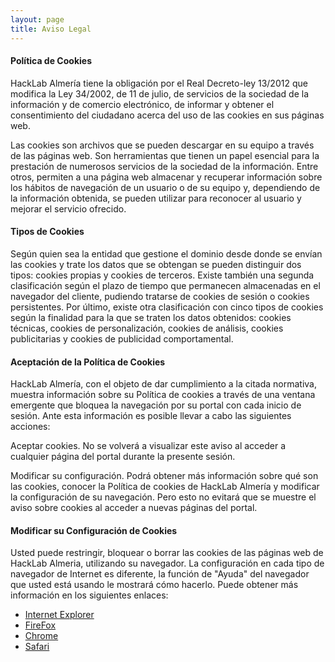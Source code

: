 ```yaml
---
layout: page
title: Aviso Legal
---
```


#### Política de Cookies

HackLab Almería tiene la obligación por el Real Decreto-ley 13/2012 que modifica la Ley 34/2002, de 11 de julio, de servicios de la sociedad de la información y de comercio electrónico, de informar y obtener el consentimiento del ciudadano acerca del uso de las cookies en sus páginas web.

Las cookies son archivos que se pueden descargar en su equipo a través de las páginas web. Son herramientas que tienen un papel esencial para la prestación de numerosos servicios de la sociedad de la información. Entre otros, permiten a una página web almacenar y recuperar información sobre los hábitos de navegación de un usuario o de su equipo y, dependiendo de la información obtenida, se pueden utilizar para reconocer al usuario y mejorar el servicio ofrecido.

#### Tipos de Cookies

Según quien sea la entidad que gestione el dominio desde donde se envían las cookies y trate los datos que se obtengan se pueden distinguir dos tipos: cookies propias y cookies de terceros.
Existe también una segunda clasificación según el plazo de tiempo que permanecen almacenadas en el navegador del cliente, pudiendo tratarse de cookies de sesión o cookies persistentes.
Por último, existe otra clasificación con cinco tipos de cookies según la finalidad para la que se traten los datos obtenidos: cookies técnicas, cookies de personalización, cookies de análisis, cookies publicitarias y cookies de publicidad comportamental.

#### Aceptación de la Política de Cookies

HackLab Almería, con el objeto de dar cumplimiento a la citada normativa, muestra información sobre su Política de cookies a través de una ventana emergente que bloquea la navegación por su portal con cada inicio de sesión. Ante esta información es posible llevar a cabo las siguientes acciones:

Aceptar cookies. No se volverá a visualizar este aviso al acceder a cualquier página del portal durante la presente sesión.

Modificar su configuración. Podrá obtener más información sobre qué son las cookies, conocer la Política de cookies de HackLab Almería y modificar la configuración de su navegación. Pero esto no evitará que se muestre el aviso sobre cookies al acceder a nuevas páginas del portal.

#### Modificar su Configuración de Cookies

Usted puede restringir, bloquear o borrar las cookies de las páginas web de HackLab Almeria, utilizando su navegador. La configuración en cada tipo de navegador de Internet es diferente, la función de "Ayuda" del navegador que usted está usando le mostrará cómo hacerlo. Puede obtener más información en los siguientes enlaces:

- [Internet Explorer][1]
- [FireFox][2]
- [Chrome][3]
- [Safari][4]

[1]: http://windows.microsoft.com/es-xl/internet-explorer/delete-manage-cookies#ie=ie-10
[2]: https://support.mozilla.org/es/kb/Borrar%20cookies
[3]: https://support.google.com/chrome/answer/95647?hl=es
[4]: http://www.apple.com/es/privacy/use-of-cookies/
